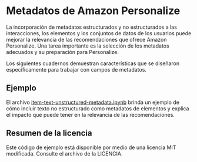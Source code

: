 # Metadatos de Amazon Personalize

La incorporación de metadatos estructurados y no estructurados a las interacciones, los elementos y los conjuntos de datos de los usuarios puede mejorar la relevancia de las recomendaciones que ofrece Amazon Personalize. Una tarea importante es la selección de los metadatos adecuados y su preparación para Personalize.

Los siguientes cuadernos demuestran características que se diseñaron específicamente para trabajar con campos de metadatos.

## Ejemplo

El archivo [item-text-unstructured-metadata.ipynb](item-text-unstructured-metadata.ipynb) brinda un ejemplo de cómo incluir texto no estructurado como metadatos de elementos y explica el impacto que puede tener en la relevancia de las recomendaciones.

## Resumen de la licencia

Este código de ejemplo está disponible por medio de una licencia MIT modificada. Consulte el archivo de la LICENCIA.
